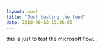 ```yaml
---
layout: post
title: "Just testing the feed"
date: 2018-08-13 15:26:00
---
```


this is just to test the microsoft flow...


